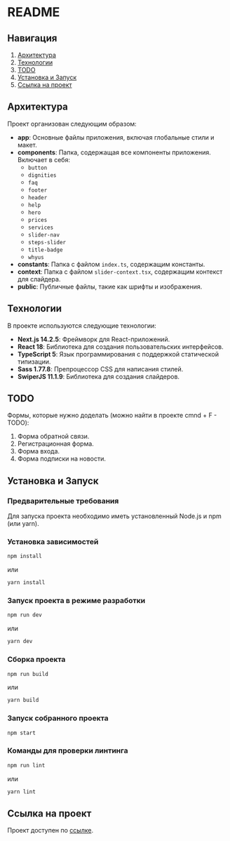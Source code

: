 # README

## Навигация

1. [Архитектура](#архитектура)
2. [Технологии](#технологии)
3. [TODO](#todo)
4. [Установка и Запуск](#установка-и-запуск)
5. [Ссылка на проект](#ссылка-на-проект)

## Архитектура

Проект организован следующим образом:
- **app**: Основные файлы приложения, включая глобальные стили и макет.
- **components**: Папка, содержащая все компоненты приложения. Включает в себя:
  - `button`
  - `dignities`
  - `faq`
  - `footer`
  - `header`
  - `help`
  - `hero`
  - `prices`
  - `services`
  - `slider-nav`
  - `steps-slider`
  - `title-badge`
  - `whyus`
- **constants**: Папка с файлом `index.ts`, содержащим константы.
- **context**: Папка с файлом `slider-context.tsx`, содержащим контекст для слайдера.
- **public**: Публичные файлы, такие как шрифты и изображения.

## Технологии

В проекте используются следующие технологии:
- **Next.js 14.2.5**: Фреймворк для React-приложений.
- **React 18**: Библиотека для создания пользовательских интерфейсов.
- **TypeScript 5**: Язык программирования с поддержкой статической типизации.
- **Sass 1.77.8**: Препроцессор CSS для написания стилей.
- **SwiperJS 11.1.9**: Библиотека для создания слайдеров.

## TODO

Формы, которые нужно доделать (можно найти в проекте cmnd + F - TODO):
1. Форма обратной связи.
2. Регистрационная форма.
3. Форма входа.
4. Форма подписки на новости.

## Установка и Запуск

### Предварительные требования

Для запуска проекта необходимо иметь установленный Node.js и npm (или yarn).

### Установка зависимостей

```bash
npm install
```
или
```bash
yarn install
```

### Запуск проекта в режиме разработки

```bash
npm run dev
```
или
```bash
yarn dev
```

### Сборка проекта

```bash
npm run build
```
или
```bash
yarn build
```

### Запуск собранного проекта

```bash
npm start
```

### Команды для проверки линтинга

```bash
npm run lint
```
или
```bash
yarn lint
```

## Ссылка на проект

Проект доступен по [ссылке](https://landing-henna-delta.vercel.app/).